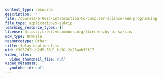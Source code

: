 ```yaml
---
content_type: resource
description: ''
file: /courses/6-00sc-introduction-to-computer-science-and-programming-spring-2011/f3957d2bb2d556d1bd022e25aab39f17_ggxY20cXql8.vtt
file_type: application/x-subrip
learning_resource_types: []
license: https://creativecommons.org/licenses/by-nc-sa/4.0/
ocw_type: OCWFile
resourcetype: Other
title: 3play caption file
uid: f3957d2b-b2d5-56d1-bd02-2e25aab39f17
video_files:
  video_thumbnail_file: null
video_metadata:
  youtube_id: null
---
```

